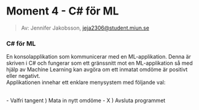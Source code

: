 # Moment 4 - C# för ML
> Av: Jennifer Jakobsson, jeja2306@student.miun.se

### C# för ML 

En konsolapplikation som kommunicerar med en ML-applikation. Denna är skriven i C# och fungerar som ett gränssnitt mot en ML-applikation så med hjälp av Machine Learning kan avgöra om ett inmatat omdöme är positivt eller negativt.
<br>
Applikationen innehar ett enklare menysystem med följande val: 

 <br>
- Valfri tangent ) Mata in nytt omdöme
- X ) Avsluta programmet
